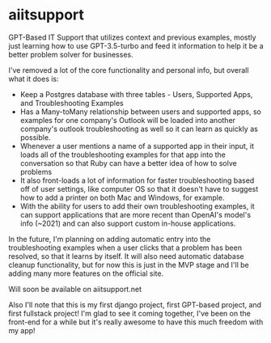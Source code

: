 # aiitsupport
GPT-Based IT Support that utilizes context and previous examples, mostly just learning how to use GPT-3.5-turbo and feed it information to help it be a better problem solver for businesses.
 
 I've removed a lot of the core functionality and personal info, but overall what it does is:
 
   - Keep a Postgres database with three tables - Users, Supported Apps, and Troubleshooting Examples
   - Has a Many-toMany relationship between users and supported apps, so examples for one company's Outlook will be loaded into another company's outlook troubleshooting as well so it can learn as quickly as possible.
   - Whenever a user mentions a name of a supported app in their input, it loads all of the troubleshooting examples for that app into the conversation so that Ruby can have a better idea of how to solve problems
   - It also front-loads a lot of information for faster troubleshooting based off of user settings, like computer OS so that it doesn't have to suggest how to add a printer on both Mac and Windows, for example.
   - With the ability for users to add their own troubleshooting examples, it can support applications that are more recent than OpenAI's model's info (~2021) and can also support custom in-house applications.
   
In the future, I'm planning on adding automatic entry into the troubleshooting examples when a user clicks that a problem has been resolved, so that it learns by itself. It will also need automatic database cleanup functionality, but for now this is just in the MVP stage and I'll be adding many more features on the official site.
  
 
 Will soon be available on aiitsupport.net

Also I'll note that this is my first django project, first GPT-based project, and first fullstack project! I'm glad to see it coming together, I've been on the front-end for a while but it's really awesome to have this much freedom with my app!
